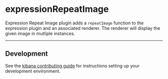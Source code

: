 # expressionRepeatImage

Expression Repeat Image plugin adds a `repeatImage` function to the expression plugin and an associated renderer. The renderer will display the given image in mutliple instances.

---

## Development

See the [kibana contributing guide](https://github.com/elastic/kibana/blob/master/CONTRIBUTING.md) for instructions setting up your development environment.
